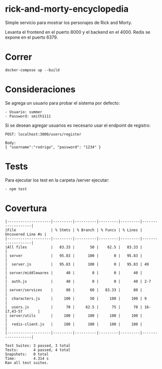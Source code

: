 # rick-and-morty-encyclopedia

Simple servicio para mostrar los personajes de Rick and Morty.

Levanta el frontend en el puerto 8000 y el backend en el 4000. Redis se expone en el puerto 6379.

# Correr

```
docker-compose up --build
```

# Consideraciones

Se agrega un usuario para probar el sistema por defecto:

    - Usuario: summer
    - Password: smith1111

Si se desean agregar usuarios es necesario usar el endpoint de registro:

```
POST: localhost:3000/users/register

Body:
{ "username":"rodrigo", "password": "1234" }
```

# Tests

Para ejecutar los test en la carpeta /server ejecutar:

    - npm test

# Covertura
```
|--------------------|---------|----------|---------|---------|-------------------|
|File                | % Stmts | % Branch | % Funcs | % Lines | Uncovered Line #s |
|--------------------|---------|----------|---------|---------|-------------------|
|All files           |   83.33 |       50 |    62.5 |   83.33 |                   |
| server             |   95.83 |      100 |       0 |   95.83 |                   |
|  server.js         |   95.83 |      100 |       0 |   95.83 | 49                |
| server/middlewares |      40 |        0 |       0 |      40 |                   |
|  auth.js           |      40 |        0 |       0 |      40 | 2-7               |
| server/services    |      80 |       60 |   83.33 |      80 |                   |
|  characters.js     |     100 |       50 |     100 |     100 | 9                 |
|  users.js          |      70 |     62.5 |      75 |      70 | 16-17,43-57       |
| server/utils       |     100 |      100 |     100 |     100 |                   |
|  redis-client.js   |     100 |      100 |     100 |     100 |                   |
|--------------------|---------|----------|---------|---------|-------------------|

Test Suites: 3 passed, 3 total
Tests:       4 passed, 4 total
Snapshots:   0 total
Time:        4.314 s
Ran all test suites.
```
